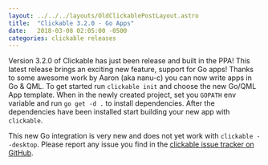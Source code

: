 ```yaml
---
layout: ../../../layouts/OldClickablePostLayout.astro
title:  "Clickable 3.2.0 - Go Apps"
date:   2018-03-08 02:05:00 -0500
categories: clickable releases
---
```


Version 3.2.0 of Clickable has just been release and built in the PPA! This
latest release brings an exciting new feature, support for Go apps! Thanks
to some awesome work by Aaron (aka nanu-c) you can now write apps in Go & QML.
To get started run `clickable init` and choose the new Go/QML App template.
When in the newly created project, set you `GOPATH` env variable and run
`go get -d .` to install dependencies. After the dependencies have been installed
start building your new app with `clickable`.

This new Go integration is very new and does not yet work with
`clickable --desktop`. Please report any issue you find in the
[clickable issue tracker on GitHub](https://github.com/bhdouglass/clickable/issues).
